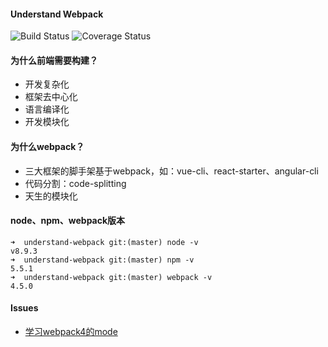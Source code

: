 #### Understand Webpack

<img src="https://img.shields.io/badge/build-passing-brightgreen.svg" alt="Build Status">
<img src="https://img.shields.io/badge/license-MIT-green.svg" alt="Coverage Status">

#### 为什么前端需要构建？
- 开发复杂化
- 框架去中心化
- 语言编译化
- 开发模块化

#### 为什么webpack？
- 三大框架的脚手架基于webpack，如：vue-cli、react-starter、angular-cli
- 代码分割：code-splitting
- 天生的模块化

#### node、npm、webpack版本
```
➜  understand-webpack git:(master) node -v
v8.9.3
➜  understand-webpack git:(master) npm -v
5.5.1
➜  understand-webpack git:(master) webpack -v
4.5.0
```

#### Issues
- [学习webpack4的mode](https://github.com/liangfengbo/understand-webpack/issues/1)